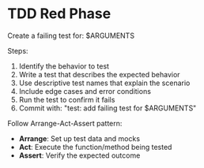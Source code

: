 # TDD Red Phase

Create a failing test for: $ARGUMENTS

Steps:
1. Identify the behavior to test
2. Write a test that describes the expected behavior
3. Use descriptive test names that explain the scenario
4. Include edge cases and error conditions
5. Run the test to confirm it fails
6. Commit with: "test: add failing test for $ARGUMENTS"

Follow Arrange-Act-Assert pattern:
- **Arrange**: Set up test data and mocks
- **Act**: Execute the function/method being tested  
- **Assert**: Verify the expected outcome